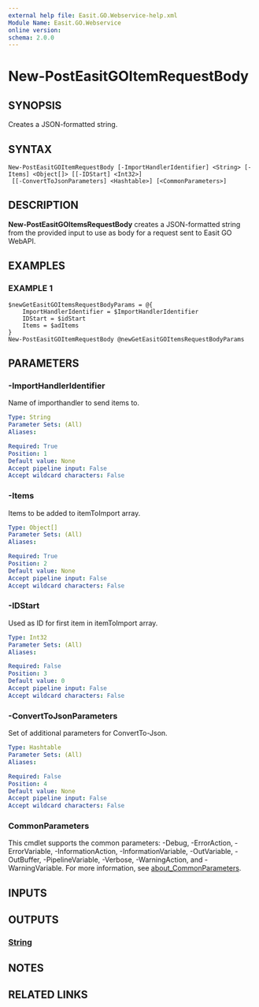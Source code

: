 ```yaml
---
external help file: Easit.GO.Webservice-help.xml
Module Name: Easit.GO.Webservice
online version:
schema: 2.0.0
---
```


# New-PostEasitGOItemRequestBody

## SYNOPSIS
Creates a JSON-formatted string.

## SYNTAX

```
New-PostEasitGOItemRequestBody [-ImportHandlerIdentifier] <String> [-Items] <Object[]> [[-IDStart] <Int32>]
 [[-ConvertToJsonParameters] <Hashtable>] [<CommonParameters>]
```

## DESCRIPTION
**New-PostEasitGOItemsRequestBody** creates a JSON-formatted string from the provided input to use as body for a request sent to Easit GO WebAPI.

## EXAMPLES

### EXAMPLE 1
```
$newGetEasitGOItemsRequestBodyParams = @{
    ImportHandlerIdentifier = $ImportHandlerIdentifier
    IDStart = $idStart
    Items = $adItems
}
New-PostEasitGOItemRequestBody @newGetEasitGOItemsRequestBodyParams
```

## PARAMETERS

### -ImportHandlerIdentifier
Name of importhandler to send items to.

```yaml
Type: String
Parameter Sets: (All)
Aliases:

Required: True
Position: 1
Default value: None
Accept pipeline input: False
Accept wildcard characters: False
```

### -Items
Items to be added to itemToImport array.

```yaml
Type: Object[]
Parameter Sets: (All)
Aliases:

Required: True
Position: 2
Default value: None
Accept pipeline input: False
Accept wildcard characters: False
```

### -IDStart
Used as ID for first item in itemToImport array.

```yaml
Type: Int32
Parameter Sets: (All)
Aliases:

Required: False
Position: 3
Default value: 0
Accept pipeline input: False
Accept wildcard characters: False
```

### -ConvertToJsonParameters
Set of additional parameters for ConvertTo-Json.

```yaml
Type: Hashtable
Parameter Sets: (All)
Aliases:

Required: False
Position: 4
Default value: None
Accept pipeline input: False
Accept wildcard characters: False
```

### CommonParameters
This cmdlet supports the common parameters: -Debug, -ErrorAction, -ErrorVariable, -InformationAction, -InformationVariable, -OutVariable, -OutBuffer, -PipelineVariable, -Verbose, -WarningAction, and -WarningVariable. For more information, see [about_CommonParameters](http://go.microsoft.com/fwlink/?LinkID=113216).

## INPUTS

## OUTPUTS

### [String](https://learn.microsoft.com/en-us/dotnet/api/system.string)
## NOTES

## RELATED LINKS
